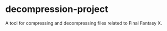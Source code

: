 # decompression-project
 A tool for compressing and decompressing files related to Final Fantasy X.
